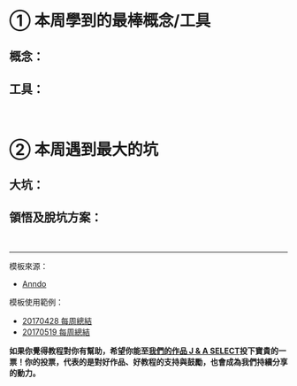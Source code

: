 # **① 本周學到的最棒概念/工具**

## **概念：**



## **工具：**



<br>

# **② 本周遇到最大的坑**

## **大坑：**



## **領悟及脫坑方案：**





<br/>
<hr/>
模板來源：

* <a href="http://anndo-blog.logdown.com/" target="_blank"> Anndo </a>

模板使用範例：
* <a href="http://anndo-blog.logdown.com/posts/1760230" target="_blank"> 20170428 每周總結 </a>
* <a href="http://anndo-blog.logdown.com/posts/1858341" target="_blank"> 20170519 每周總結 </a>

**如果你覺得教程對你有幫助，希望你能至<a href="https://fullstack.xinshengdaxue.com/works/558" target="_blank">我們的作品 J & A SELECT</a>投下寶貴的一票！你的投票，代表的是對好作品、好教程的支持與鼓勵，也會成為我們持續分享的動力。**
